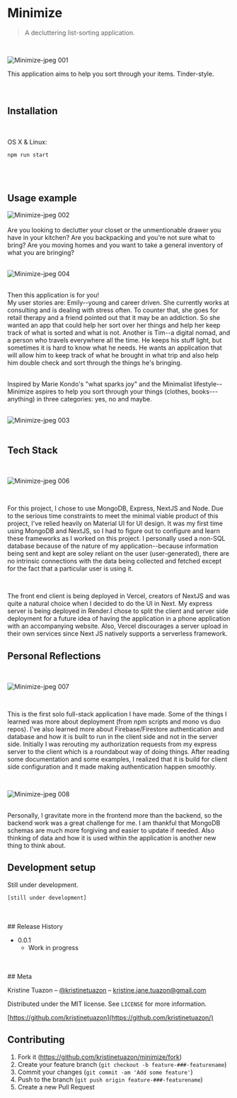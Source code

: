 # Minimize
> A decluttering list-sorting application.

<br />

![Minimize-jpeg 001](https://user-images.githubusercontent.com/72143947/202566418-0d2684e0-d573-4a3d-8f13-768dbfd623cd.jpeg) <br />

This application aims to help you sort through your items. Tinder-style. <br /> 
<br />
<br />

## Installation

<br />

OS X & Linux:

```sh
npm run start
```
<br />
<br />


## Usage example


![Minimize-jpeg 002](https://user-images.githubusercontent.com/72143947/202566782-8a0da706-a90f-43e5-8618-a60969483539.jpeg)
<br />
<br />
Are you looking to declutter your closet or the unmentionable drawer you have in your kitchen? Are you backpacking and you're not sure what to bring? Are you moving homes and you want to take a general inventory of what you are bringing?
<br />
<br />

![Minimize-jpeg 004](https://user-images.githubusercontent.com/72143947/202566873-c219eac9-ecd0-466c-a715-7c04dcc88f5f.jpeg)
<br />
<br />

Then this application is for you!
<br />
My user stories are: Emily--young and career driven. She currently works at consulting and is dealing with stress often. To counter that, she goes for retail therapy and a friend pointed out that it may be an addiction. So she wanted an app that could help her sort over her things and help her keep track of what is sorted and what is not. Another is Tim--a digital nomad, and a person who travels everywhere all the time. He keeps his stuff light, but sometimes it is hard to know what he needs. He wants an application that will allow him to keep track of what he brought in what trip and also help him double check and sort through the things he's bringing.
<br />
<br />

Inspired by Marie Kondo's "what sparks joy" and the Minimalist lifestyle--Minimize aspires to help you sort through your things (clothes, books---anything) in three categories: yes, no and maybe.
<br />
<br />


![Minimize-jpeg 003](https://user-images.githubusercontent.com/72143947/202566842-38212179-5f12-47c3-8fbf-efc19f09c197.jpeg)
<br />
<br />

## Tech Stack
<br />

![Minimize-jpeg 006](https://user-images.githubusercontent.com/72143947/202566948-c62463a2-39c0-4783-8ba7-e5c43e43cf33.jpeg)

<br />

For this project, I chose to use MongoDB, Express, NextJS and Node. Due to the serious time constraints to meet the minimal viable product of this project, I've relied heavily on Material UI for UI design. It was my first time using MongoDB and NextJS, so I had to figure out to configure and learn these frameworks as I worked on this project. I personally used a non-SQL database because of the nature of my application--because information being sent and kept are soley reliant on the user (user-generated), there are no intrinsic connections with the data being collected and fetched except for the fact that a particular user is using it.

<br />

The front end client is being deployed in Vercel, creators of NextJS and was quite a natural choice when I decided to do the UI in Next. My express server is being deployed in Render.I chose to split the client and server side deployment for a future idea of having the application in a phone application with an accompanying website. Also, Vercel discourages a server upload in their own services since Next JS natively supports a serverless framework.

## Personal Reflections
<br />


![Minimize-jpeg 007](https://user-images.githubusercontent.com/72143947/202567001-9583844c-cae5-481a-8f46-4d52ed8bc4b6.jpeg)

<br />

This is the first solo full-stack application I have made. Some of the things I learned was more about deployment (from npm scripts and mono vs duo repos). I've also learned more about Firebase/Firestore authentication and database and how it is built to run in the client side and not in the server side. Initially I was rerouting my authorization requests from my express server to the client which is a roundabout way of doing things. After reading some documentation and some examples, I realized that it is build for client side configuration and it made making authentication happen smoothly.

<br />

![Minimize-jpeg 008](https://user-images.githubusercontent.com/72143947/202567020-2201def3-3274-4e19-9192-a0f35c6c8344.jpeg)

<br />
Personally, I gravitate more in the frontend more than the backend, so the backend work was a great challenge for me. I am thankful that MongoDB schemas are much more forgiving and easier to update if needed. Also thinking of data and how it is used within the application is another new thing to think about. 
<br />

## Development setup

Still under development.

```sh
[still under development]
```
<br />
<br />
## Release History

* 0.0.1
    * Work in progress

<br />
<br />
## Meta

Kristine Tuazon – [@kristinetuazon](https://instagram.com/kristinetuazon) – kristine.jane.tuazon@gmail.com

Distributed under the MIT license. See ``LICENSE`` for more information.

[https://github.com/kristinetuazon](https://github.com/kristinetuazon/)

## Contributing

1. Fork it (<https://github.com/kristinetuazon/minimize/fork>)
2. Create your feature branch (`git checkout -b feature-###-featurename`)
3. Commit your changes (`git commit -am 'Add some feature'`)
4. Push to the branch (`git push origin feature-###-featurename`)
5. Create a new Pull Request

<!-- Markdown link & img dfn's -->



